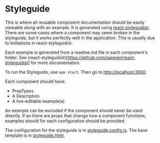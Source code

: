 # Styleguide

This is where all reusable component documentation should be easily viewable
along with an example. It is generated using [react-styleguidist](https://github.com/sapegin/react-styleguidist). There are
some cases where a component may seem broken in the styleguide, but it works
perfectly well in the application. This is usually due to limitations in
react-styleguidist.

Each example is generated from a readme.md file in each component's folder.
See (react-styleguidist)[https://github.com/sapegin/react-styleguidist] for more
documentation.

To run the Styleguide, use `npm start`. Then go to [http://localhost:3000](http://localhost:3000).

Each component should have:

- PropTypes
- A Description
- A live-editable example(s)

An example can be excluded if the component should never be used directly. If
an there are props that change how a component functions, examples should for
each configuration should be provided.

The configuration for the styleguide is in [styleguide.config.js](../styleguide.config.js). The base template is in [styleguide.html](../styleguide.html).
